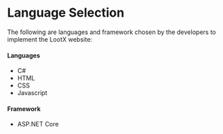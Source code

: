 # Language Selection
The following are languages and framework chosen by the developers to implement the LootX website:

[//]: # (Will research good resaons for selection)
#### Languages
- C#
- HTML
- CSS
- Javascript

#### Framework
- ASP.NET Core